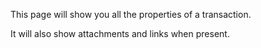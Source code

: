 This page will show you all the properties of a transaction.

It will also show attachments and links when present.

